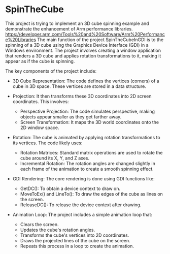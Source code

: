 # SpinTheCube

This project is trying to implement an 3D cube spinning example and demonstrate the enhancement of Arm performance libraries. https://developer.arm.com/Tools%20and%20Software/Arm%20Performance%20Libraries
The main function of the project SpinTheCubeInGDI is to the spinning of a 3D cube using the Graphics Device Interface (GDI) in a Windows environment. 
The project involves creating a window application that renders a 3D cube and applies rotation transformations to it, making it appear as if the cube is spinning.

The key components of the project include:

* 3D Cube Representation: The code defines the vertices (corners) of a cube in 3D space. These vertices are stored in a data structure.

* Projection: It then transforms these 3D coordinates into 2D screen coordinates. This involves:
  * Perspective Projection: The code simulates perspective, making objects appear smaller as they get farther away.
  * Screen Transformation: It maps the 3D world coordinates onto the 2D window space.

* Rotation: The cube is animated by applying rotation transformations to its vertices. The code likely uses:
  * Rotation Matrices: Standard matrix operations are used to rotate the cube around its X, Y, and Z axes.
  * Incremental Rotation: The rotation angles are changed slightly in each frame of the animation to create a smooth spinning effect.

* GDI Rendering: The core rendering is done using GDI functions like:
  * GetDC(): To obtain a device context to draw on.
  * MoveToEx() and LineTo(): To draw the edges of the cube as lines on the screen.
  * ReleaseDC(): To release the device context after drawing.

* Animation Loop: The project includes a simple animation loop that:
  * Clears the screen.
  * Updates the cube's rotation angles.
  * Transforms the cube's vertices into 2D coordinates.
  * Draws the projected lines of the cube on the screen.
  * Repeats this process in a loop to create the animation.